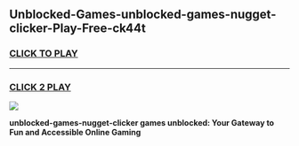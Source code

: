 
## Unblocked-Games-unblocked-games-nugget-clicker-Play-Free-ck44t
<h3>
<a href="https://premium76.site?title=unblocked-games-nugget-clicker&ref=15A">CLICK TO PLAY</a></h3>
<hr>

<h3>
<a href="https://premium76.site?title=unblocked-games-nugget-clicker&ref=15A">CLICK 2 PLAY</a>
  
</h3>

<a href="https://premium76.site?title=unblocked-games-nugget-clicker&ref=15A"><img src="https://clearcache.store/games.png"></a>


**unblocked-games-nugget-clicker games unblocked: Your Gateway to Fun and Accessible Online Gaming**
